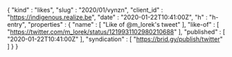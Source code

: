 {
  "kind" : "likes",
  "slug" : "2020/01/vynzn",
  "client_id" : "https://indigenous.realize.be",
  "date" : "2020-01-22T10:41:00Z",
  "h" : "h-entry",
  "properties" : {
    "name" : [ "Like of @m_lorek's tweet" ],
    "like-of" : [ "https://twitter.com/m_lorek/status/1219931102980210688" ],
    "published" : [ "2020-01-22T10:41:00Z" ],
    "syndication" : [ "https://brid.gy/publish/twitter" ]
  }
}
